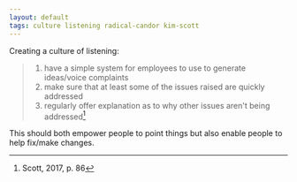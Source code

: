 ```yaml
---
layout: default
tags: culture listening radical-candor kim-scott
---
```


Creating a culture of listening:

> 1. have a simple system for employees to use to generate ideas/voice complaints
> 2. make sure that at least some of the issues raised are quickly addressed
> 3. regularly offer explanation as to why other issues aren't being addressed[^listening]

This should both empower people to point things but also enable people to help fix/make changes.
[^listening]: Scott, 2017, p. 86
